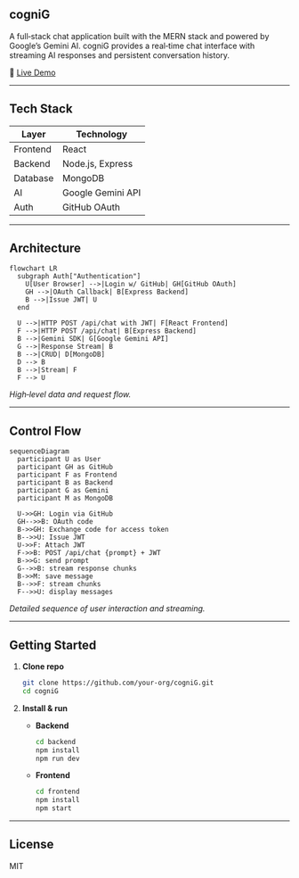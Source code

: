 
## cogniG

A full‑stack chat application built with the MERN stack and powered by Google’s Gemini AI. cogniG provides a real‑time chat interface with streaming AI responses and persistent conversation history.

🔗 [Live Demo](https://cognig.onrender.com)

---

## Tech Stack

| Layer    | Technology         |
| -------- | ------------------ |
| Frontend | React              |
| Backend  | Node.js, Express   |
| Database | MongoDB            |
| AI       | Google Gemini API  |
| Auth     | GitHub OAuth       |

---

## Architecture

```mermaid
flowchart LR
  subgraph Auth["Authentication"]
    U[User Browser] -->|Login w/ GitHub| GH[GitHub OAuth]
    GH -->|OAuth Callback| B[Express Backend]
    B -->|Issue JWT| U
  end

  U -->|HTTP POST /api/chat with JWT| F[React Frontend]
  F -->|HTTP POST /api/chat| B[Express Backend]
  B -->|Gemini SDK| G[Google Gemini API]
  G -->|Response Stream| B
  B -->|CRUD| D[MongoDB]
  D --> B
  B -->|Stream| F
  F --> U
```

*High‑level data and request flow.*

---

## Control Flow

```mermaid
sequenceDiagram
  participant U as User
  participant GH as GitHub
  participant F as Frontend
  participant B as Backend
  participant G as Gemini
  participant M as MongoDB

  U->>GH: Login via GitHub
  GH-->>B: OAuth code
  B->>GH: Exchange code for access token
  B-->>U: Issue JWT
  U->>F: Attach JWT
  F->>B: POST /api/chat {prompt} + JWT
  B->>G: send prompt
  G-->>B: stream response chunks
  B->>M: save message
  B-->>F: stream chunks
  F-->>U: display messages
```

*Detailed sequence of user interaction and streaming.*

---

## Getting Started

1. **Clone repo**

   ```bash
   git clone https://github.com/your-org/cogniG.git
   cd cogniG
   ```

2. **Install & run**

   * **Backend**

     ```bash
     cd backend
     npm install
     npm run dev
     ```
   * **Frontend**

     ```bash
     cd frontend
     npm install
     npm start
     ```

---

## License

MIT

```

